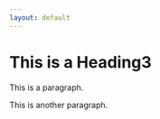 ```yaml
---
layout: default
---
```



<!DOCTYPE html>
<html lang="en">
<meta charset="UTF-8">
<title>Page Title</title>
<meta name="viewport" content="width=device-width,initial-scale=1">
<body>


<div class="">
 <h1>This is a Heading3</h1>
 <p>This is a paragraph.</p>
 <p>This is another paragraph.</p>
</div>

</body>
</html> 
